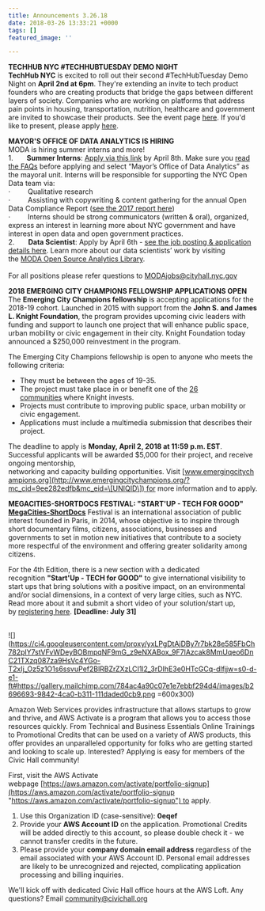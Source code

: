 ```yaml
---
title: Announcements 3.26.18
date: 2018-03-26 13:33:21 +0000
tags: []
featured_image: ''

---
```

**TECHHUB NYC #TECHHUBTUESDAY DEMO NIGHT**  
**TechHub NYC** is excited to roll out their second #TechHubTuesday Demo Night on **April 2nd at 6pm**. They're extending an invite to tech product founders who are creating products that bridge the gaps between different layers of society. Companies who are working on platforms that address pain points in housing, transportation, nutrition, healthcare and government are invited to showcase their products. See the event page [here](https://www.eventbrite.com/e/techhubtuesday-demo-night-tickets-44042890471?mc_cid=9ee282edfb&mc_eid=\[UNIQID\]). If you'd like to present, please apply [here](https://docs.google.com/forms/d/1gOS_jYEcFdbg8WRZpKLwoFyvybc5zW5Ecx4-prHHemY/viewform?edit_requested=true&mc_cid=9ee282edfb&mc_eid=\[UNIQID\]).  
  
**MAYOR'S OFFICE OF DATA ANALYTICS IS HIRING**  
MODA is hiring summer interns and more!  
1\.       **Summer Interns**: [Apply via this link](https://a002-oom03.nyc.gov/nycmointernship/index.html?mc_cid=9ee282edfb&mc_eid=\[UNIQID\]) by April 8th. Make sure you [read the FAQs](https://a002-oom03.nyc.gov/nycmointernship/faq.html?mc_cid=9ee282edfb&mc_eid=\[UNIQID\]) before applying and select “Mayor’s Office of Data Analytics” as the mayoral unit. Interns will be responsible for supporting the NYC Open Data team via:  
·         Qualitative research  
·         Assisting with copywriting & content gathering for the annual Open Data Compliance Report ([see the 2017 report here](https://moda-nyc.github.io/2017-Open-Data-Report/?mc_cid=9ee282edfb&mc_eid=\[UNIQID\]))  
·         Interns should be strong communicators (written & oral), organized, express an interest in learning more about NYC government and have interest in open data and open government practices.   
2\.       **Data Scientist**: Apply by April 6th - [see the job posting & application details here](https://a127-jobs.nyc.gov/psc/nycjobs/EMPLOYEE/HRMS/c/HRS_HRAM.HRS_APP_SCHJOB.GBL?Page=HRS_APP_JBPST&Action=U&FOCUS=Applicant&SiteId=1&JobOpeningId=336041&PostingSeq=1&mc_cid=9ee282edfb&mc_eid=\[UNIQID\]). Learn more about our data scientists’ work by visiting the [MODA Open Source Analytics Library](https://moda-nyc.github.io/Project-Library/projects/?mc_cid=9ee282edfb&mc_eid=\[UNIQID\]).  
   
For all positions please refer questions to [MODAjobs@cityhall.nyc.gov](mailto:MODAjobs@cityhall.nyc.gov)  
  
**2018 EMERGING CITY CHAMPIONS FELLOWSHIP APPLICATIONS OPEN**  
The **Emerging City Champions fellowship** is accepting applications for the 2018-19 cohort. Launched in 2015 with support from the **John S. and James L. Knight Foundation**, the program provides upcoming civic leaders with funding and support to launch one project that will enhance public space, urban mobility or civic engagement in their city. Knight Foundation today announced a $250,000 reinvestment in the program.  
  
The Emerging City Champions fellowship is open to anyone who meets the following criteria:

* They must be between the ages of 19-35.
* The project must take place in or benefit one of the [26 communities](https://knightfoundation.org/programs/communities?mc_cid=9ee282edfb&mc_eid=\[UNIQID\]) where Knight invests.
* Projects must contribute to improving public space, urban mobility or civic engagement.
* Applications must include a multimedia submission that describes their project.

The deadline to apply is **Monday, April 2, 2018 at 11:59 p.m. EST**. Successful applicants will be awarded $5,000 for their project, and receive ongoing mentorship, networking and capacity building opportunities. Visit [www.emergingcitychampions.org](http://www.emergingcitychampions.org/?mc_cid=9ee282edfb&mc_eid=\[UNIQID\]) for more information and to apply.  
  
**MEGACITIES-SHORTDOCS FESTIVAL: "START'UP - TECH FOR GOOD"**  
[**MegaCities-ShortDocs**](http://megacities-shortdocs.org/?mc_cid=9ee282edfb&mc_eid=\[UNIQID\]) Festival is an international association of public interest founded in Paris, in 2014, whose objective is to inspire through short documentary films, citizens, associations, businesses and governments to set in motion new initiatives that contribute to a society more respectful of the environment and offering greater solidarity among citizens.  
  
For the 4th Edition, there is a new section with a dedicated recognition **"Start'Up - TECH for GOOD"** to give international visibility to start ups that bring solutions with a positive impact, on an environmental and/or social dimensions, in a context of very large cities, such as NYC. Read more about it and submit a short video of your solution/start up, by [registering here](http://megacities-shortdocs.org/docmaker-form/?mc_cid=9ee282edfb&mc_eid=\[UNIQID\] "then, till end of July to submit the video"). **\[Deadline: July 31\]**  
 

![](https://ci4.googleusercontent.com/proxy/yxLPgDtAjDBy7r7bk28e585FbCh782plY7stVFvWDeyBOBmpqNF9mG_z9eNXABox_9F7lAzcak8MmUqeo6DnC21TXzq087za9HsVc4YGo-T2xIj_Oz5z1O1s6ssvuPef2BlRBZrZXzLCI1l2_3rDIhE3e0HTcGCq-dlfjjw=s0-d-e1-ft#https://gallery.mailchimp.com/784ac4a90c07e1e7ebbf294d4/images/b2696693-9842-4ca0-b311-111daded0cb9.png =600x300)

Amazon Web Services provides infrastructure that allows startups to grow and thrive, and AWS Activate is a program that allows you to access those resources quickly. From Technical and Business Essentials Online Trainings to Promotional Credits that can be used on a variety of AWS products, this offer provides an unparalleled opportunity for folks who are getting started and looking to scale up. Interested? Applying is easy for members of the Civic Hall community!  
  
First, visit the AWS Activate webpage [https://aws.amazon.com/activate/portfolio-signup](https://aws.amazon.com/activate/portfolio-signup "https://aws.amazon.com/activate/portfolio-signup") to apply.

1. Use this Organization ID (case-sensitive): **0eqef**
2. Provide your **AWS Account ID** on the application. Promotional Credits will be added directly to this account, so please double check it - we cannot transfer credits in the future.
3. Please provide your **company domain email address** regardless of the email associated with your AWS Account ID. Personal email addresses are likely to be unrecognized and rejected, complicating application processing and billing inquiries.

We'll kick off with dedicated Civic Hall office hours at the AWS Loft. Any questions? Email [community@civichall.org](mailto:community@civichall.org)